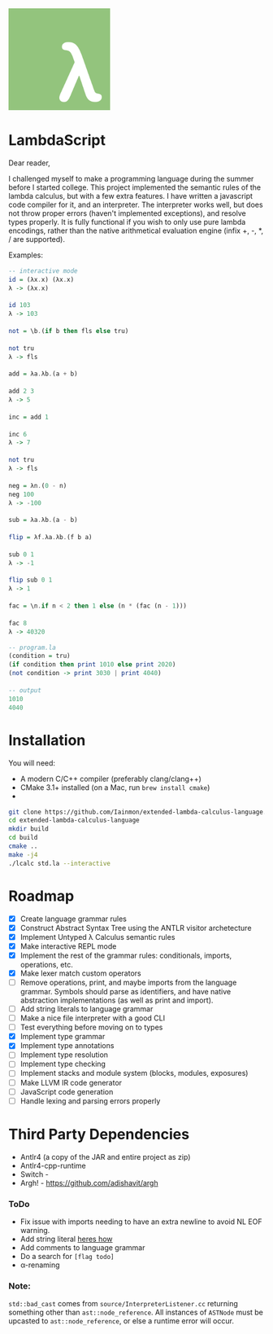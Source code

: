 <img src=".github/LambdaScript.svg" width="200" height="200">

# LambdaScript

Dear reader,

I challenged myself to make a programming language during the summer before I started college. This project implemented the semantic rules of the lambda calculus, but with a few extra features. I have written a javascript code compiler for it, and an interpreter. The interpreter works well, but does not throw proper errors (haven't implemented exceptions), and resolve types properly. It is fully functional if you wish to only use pure lambda encodings, rather than the native arithmetical evaluation engine (infix +, -, *, / are supported). 

Examples:
```haskell
-- interactive mode
id = (λx.x) (λx.x)
λ -> (λx.x)

id 103
λ -> 103

not = \b.(if b then fls else tru)

not tru
λ -> fls

add = λa.λb.(a + b)

add 2 3
λ -> 5

inc = add 1

inc 6
λ -> 7

not tru 
λ -> fls

neg = λn.(0 - n)
neg 100
λ -> -100

sub = λa.λb.(a - b)

flip = λf.λa.λb.(f b a)

sub 0 1
λ -> -1

flip sub 0 1
λ -> 1

fac = \n.if n < 2 then 1 else (n * (fac (n - 1)))

fac 8
λ -> 40320

```

```haskell
-- program.la
(condition = tru)
(if condition then print 1010 else print 2020)
(not condition -> print 3030 | print 4040)

-- output
1010
4040
```

# Installation
You will need:
 * A modern C/C++ compiler (preferably clang/clang++)
 * CMake 3.1+ installed (on a Mac, run `brew install cmake`)
 * 

```bash
git clone https://github.com/Iainmon/extended-lambda-calculus-language.git
cd extended-lambda-calculus-language
mkdir build
cd build
cmake ..
make -j4
./lcalc std.la --interactive
```

# Roadmap
-   [x] Create language grammar rules
-   [x] Construct Abstract Syntax Tree using the ANTLR visitor archetecture
-   [x] Implement Untyped λ Calculus semantic rules
-   [x] Make interactive REPL mode
-   [x] Implement the rest of the grammar rules: conditionals, imports, operations, etc.
-   [x] Make lexer match custom operators
-   [ ] Remove operations, print, and maybe imports from the language grammar. Symbols should parse as identifiers, and have native abstraction implementations (as well as print and import).
-   [ ] Add string literals to language grammar
-   [ ] Make a nice file interpreter with a good CLI
-   [ ] Test everything before moving on to types
-   [x] Implement type grammar
-   [x] Implement type annotations
-   [ ] Implement type resolution
-   [ ] Implement type checking
-   [ ] Implement stacks and module system (blocks, modules, exposures)
-   [ ] Make LLVM IR code generator
-   [ ] JavaScript code generation
-   [ ] Handle lexing and parsing errors properly

# Third Party Dependencies
-   Antlr4 (a copy of the JAR and entire project as zip)
-   Antlr4-cpp-runtime
-   Switch - 
-   Argh! - https://github.com/adishavit/argh

### ToDo
-   Fix issue with imports needing to have an extra newline to avoid NL EOF warning.
-   Add string literal [heres how](https://stackoverflow.com/questions/24557953/handling-string-literals-which-end-in-an-escaped-quote-in-antlr4)
-   Add comments to language grammar
-   Do a search for `[flag todo]`
-   α-renaming

### Note:
`std::bad_cast` comes from `source/InterpreterListener.cc` returning something other than `ast::node_reference`. All instances of `ASTNode` must be upcasted to `ast::node_reference`, or else a runtime error will occur.